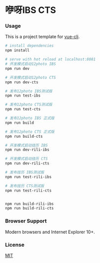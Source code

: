 # 咿呀IBS CTS

### Usage

This is a project template for [vue-cli](https://github.com/vuejs/vue-cli).

``` bash
# install dependencies
npm install

# serve with hot reload at localhost:8081
# 开发模式启动12photo IBS
npm run dev

# 开发模式启动12photo CTS
npm run dev-cts

# 发布12photo IBS测试版
npm run test-ibs

# 发布12photo CTS测试版
npm run test-cts

# 发布12photo IBS 正式版
npm run build

# 发布12photo CTS 正式版
npm run build-cts

# 开发模式启动挂历 IBS
npm run dev-rili-ibs

# 开发模式启动挂历 CTS
npm run dev-rili-cts

# 发布挂历 IBS测试版
npm run test-rili-ibs

# 发布挂历 CTS测试版
npm run test-rili-cts


npm run build-rili-ibs
npm run build-rili-cts

```

### Browser Support

Modern browsers and Internet Explorer 10+.


### License
[MIT](http://opensource.org/licenses/MIT)
